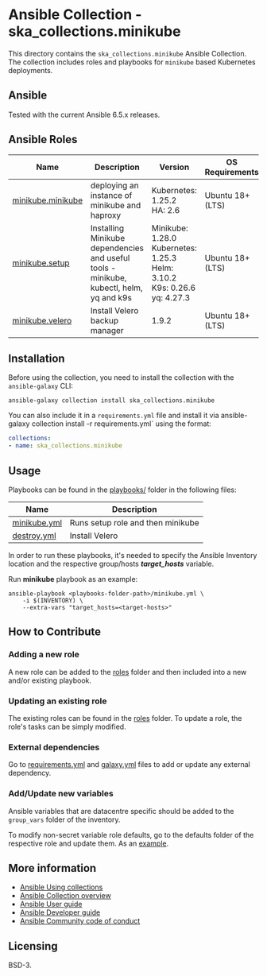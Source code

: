 # Ansible Collection - ska_collections.minikube

This directory contains the `ska_collections.minikube` Ansible Collection. The collection includes roles and playbooks for `minikube` based Kubernetes deployments.

## Ansible

Tested with the current Ansible 6.5.x releases.

## Ansible Roles
| Name | Description | Version | OS Requirements | Dependencies |
| ---- | ----------- | ------- | --- | ---|
| [minikube.minikube](./roles/minikube) | deploying an instance of minikube and haproxy | Kubernetes: 1.25.2 <br> HA: 2.6 | Ubuntu 18+ (LTS) | |
| [minikube.setup](./roles/setup) | Installing Minikube dependencies and useful tools - minikube, kubectl, helm, yq and k9s| Minikube: 1.28.0 <br> Kubernetes: 1.25.3 <br> Helm: 3.10.2 <br> K9s: 0.26.6 <br> yq: 4.27.3 | Ubuntu 18+ (LTS) | |
| [minikube.velero](./roles/velero) | Install Velero backup manager | 1.9.2 | Ubuntu 18+ (LTS) | |

## Installation



Before using the collection, you need to install the collection with the `ansible-galaxy` CLI:

    ansible-galaxy collection install ska_collections.minikube

You can also include it in a `requirements.yml` file and install it via ansible-galaxy collection install -r requirements.yml` using the format:

```yaml
collections:
- name: ska_collections.minikube
```


## Usage

Playbooks can be found in the [playbooks/](./playbooks) folder in the following files:

| Name | Description |
| ---- | ----------- |
| [minikube.yml](./playbooks/minikube.yml) | Runs setup role and then minikube |
| [destroy.yml](./playbooks/velero_backups.yml) | Install Velero |


In order to run these playbooks, it's needed to specify the Ansible Inventory location and the respective group/hosts ***target_hosts*** variable.

Run **minikube** playbook as an example:
```
ansible-playbook <playbooks-folder-path>/minikube.yml \
	-i $(INVENTORY) \
	--extra-vars "target_hosts=<target-hosts>"
```


<!-- ### Required variables

| Name | Ansible variable | Obs |
| ---- | ----------- | ----- |


### Required secrets

| Name | Ansible variable | ENV variable | Obs |
| ---- | ----------- | ------------ | ----- | -->

## How to Contribute

### Adding a new role
A new role can be added to the [roles](./roles/) folder and then included into a new and/or existing playbook.

### Updating an existing role
The existing roles can be found in the [roles](./roles/) folder. To update a role, the role's tasks can be simply modified.

### External dependencies
Go to [requirements.yml](../../../requirements.yml) and [galaxy.yml](./galaxy.yml) files to add or update any external dependency.

### Add/Update new variables
Ansible variables that are datacentre specific should be added to the `group_vars` folder of the inventory.

To modify non-secret variable role defaults, go to the defaults folder of the respective role and update them. As an [example](./roles/setup/defaults/main.yml).

<!-- Finally, the secret variables are defined in the respective [Makefile](../../../resources/jobs/logging.mk) and can be modified there. To assign proper values to these variables, please use a `PrivateRules.mak` file. -->


## More information

- [Ansible Using collections](https://docs.ansible.com/ansible/latest/user_guide/collections_using.html)
- [Ansible Collection overview](https://github.com/ansible-collections/overview)
- [Ansible User guide](https://docs.ansible.com/ansible/latest/user_guide/index.html)
- [Ansible Developer guide](https://docs.ansible.com/ansible/latest/dev_guide/index.html)
- [Ansible Community code of conduct](https://docs.ansible.com/ansible/latest/community/code_of_conduct.html)

## Licensing

BSD-3.


